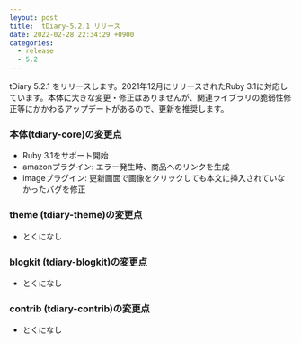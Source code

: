 ```yaml
---
leyout: post
title:  tDiary-5.2.1 リリース
date: 2022-02-28 22:34:29 +0900
categories:
  - release
  - 5.2
---
```

tDiary 5.2.1 をリリースします。2021年12月にリリースされたRuby 3.1に対応しています。本体に大きな変更・修正はありませんが、関連ライブラリの脆弱性修正等にかかわるアップデートがあるので、更新を推奨します。

### 本体(tdiary-core)の変更点
* Ruby 3.1をサポート開始
* amazonプラグイン: エラー発生時、商品へのリンクを生成
* imageプラグイン: 更新画面で画像をクリックしても本文に挿入されていなかったバグを修正

### theme (tdiary-theme)の変更点
* とくになし

### blogkit (tdiary-blogkit)の変更点
* とくになし

### contrib (tdiary-contrib)の変更点
* とくになし

